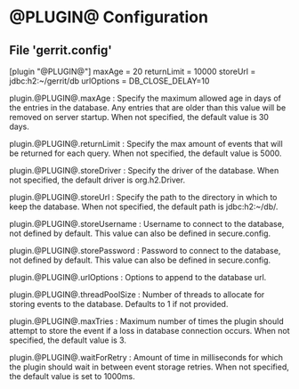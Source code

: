 @PLUGIN@ Configuration
===================

File 'gerrit.config'
--------------------

  [plugin "@PLUGIN@"]
    maxAge = 20
    returnLimit = 10000
    storeUrl = jdbc:h2:~/gerrit/db
    urlOptions = DB_CLOSE_DELAY=10

plugin.@PLUGIN@.maxAge
:    Specify the maximum allowed age in days of the entries in the database.
     Any entries that are older than this value will be removed on server startup.
     When not specified, the default value is 30 days.

plugin.@PLUGIN@.returnLimit
:    Specify the max amount of events that will be returned for each query.
     When not specified, the default value is 5000.

plugin.@PLUGIN@.storeDriver
:    Specify the driver of the database. When not specified, the default driver is
     org.h2.Driver.

plugin.@PLUGIN@.storeUrl
:    Specify the path to the directory in which to keep the database. When not
     specified, the default path is jdbc:h2:~/db/.

plugin.@PLUGIN@.storeUsername
:    Username to connect to the database, not defined by default. This value can
     also be defined in secure.config.

plugin.@PLUGIN@.storePassword
:    Password to connect to the database, not defined by default. This value can
     also be defined in secure.config.

plugin.@PLUGIN@.urlOptions
:    Options to append to the database url.

plugin.@PLUGIN@.threadPoolSize
:    Number of threads to allocate for storing events to the database. Defaults
     to 1 if not provided.

plugin.@PLUGIN@.maxTries
:    Maximum number of times the plugin should attempt to store the event if a
     loss in database connection occurs. When not specified, the default value is 3.

plugin.@PLUGIN@.waitForRetry
:    Amount of time in milliseconds for which the plugin should wait in between
     event storage retries. When not specified, the default value is set to 1000ms.
